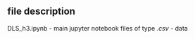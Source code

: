 file description
----------------

DLS_h3.ipynb - main jupyter notebook
files of type *.csv* - data
